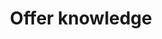 ---
pid: WS142
title: Offer knowledge
location_transcription: good question
zipcode: '19145'
outside_phl: 
neighborhood: Passyunk
age: '40'
age_range: 40-49
instagram: 
image_file_name: WS_142.jpg
proposal_transcription: |-
  Hand offers a book to the world

  (1 hand holding a book as if giving it to the onlooker)
topic: Education,History,Uplifting
topic_summary: 0, 0, 0
type: Sculpture Statue,Book
keywords_other: Book, Knowledge, World, Offer
credit: Stanislav Alekseev
image_labels: 
twitter: 
facebook: 
permalink: "/monuments/ws142/"
layout: item-page
---